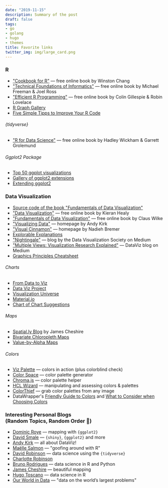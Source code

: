 ```yaml
---
date: "2019-11-15"
description: Summary of the post
draft: false
tags:
- go
- golang
- hugo
- themes
title: Favorite links
twitter_img: img/large_card.png
---
```


### R 

-   ["Cookbook for R"](http://www.cookbook-r.com/) — free online book by
    Winston Chang
-   ["Technical Foundations of Informatics"](https://info201.github.io/)
    — free online book by Michael Freeman & Joel Ross
-   ["Efficient R
    Programming"](https://bookdown.org/csgillespie/efficientR/) — free
    online book by Colin Gillespie & Robin Lovelace
-   [R Graph Gallery](https://www.r-graph-gallery.com/)
-   [Five Simple Tipps to Improve Your R
    Code](https://drsimonj.svbtle.com/five-simple-tricks-to-improve-your-r-code)

###### {tidyverse}

-   ["R for Data Science"](https://r4ds.had.co.nz/) — free online book
    by Hadley Wickham & Garrett Grolemund

###### Ggplot2 Package

-   [Top 50 ggplot
    visualizations](http://r-statistics.co/Top50-Ggplot2-Visualizations-MasterList-R-Code.html)
-   [Gallery of ggplot2
    extensions](http://www.ggplot2-exts.org/gallery/)
-   [Extending
    ggplot2](https://cran.r-project.org/web/packages/ggplot2/vignettes/extending-ggplot2.html)


### Data Visualization

-   [Source code of the book "Fundamentals of Data
    Visualization"](https://github.com/clauswilke/dataviz)
-   ["Data Visualization"](http://socviz.co/) — free online book by
    Kieran Healy  
-   ["Fundamentals of Data
    Visualization"](https://serialmentor.com/dataviz/) — free online
    book by Claus Wilke
-   ["Visualizing Data"](http://www.visualisingdata.com/) — homepage by
    Andy Kirk
-   ["Visual Cinnamon"](https://www.visualcinnamon.com/) — homepage by
    Nadieh Bremer
-   [Explorable Explanations](https://explorabl.es/)
-   ["Nightingale"](https://medium.com/nightingale) — blog by the Data
    Visualization Society on Medium
-   ["Multiple Views: Visualization Research
    Explained"](https://medium.com/multiple-views-visualization-research-explained)
    — DataViz blog on Medium
-   [Graphics Principles
    Cheatsheet](https://graphicsprinciples.github.io/)



###### Charts

-   [From Data to Viz](https://www.data-to-viz.com/)
-   [Data Viz Project](https://datavizproject.com/)
-   [Visualization Universe](http://visualizationuniverse.com/charts/)
-   [Material.io](https://material.io/design/communication/data-visualization.html)
-   [Chart of Chart
    Suggestions](https://extremepresentation.typepad.com/files/choosing-a-good-chart-09.pdf)

###### Maps

-   [Spatial.ly Blog](http://spatial.ly/) by James Cheshire
-   [Bivariate Chloropleth
    Maps](http://www.joshuastevens.net/cartography/make-a-bivariate-choropleth-map/)
-   [Value-by-Alpha
    Maps](http://andywoodruff.com/blog/value-by-alpha-maps/)
    
###### Colors

-   [Viz
    Palette](https://projects.susielu.com/viz-palette?colors=%5B%22#ffd700%22,%22#ffb14e%22,%22#fa8775%22,%22#ea5f94%22,%22#cd34b5%22,%22#9d02d7%22,%22#0000ff%22%5D&backgroundColor=%22white%22&fontColor=%22black%22&mode=%22normal%22)
    — colors in action (plus colorblind check)
-   [Color Space](https://mycolor.space/) — color palette generator
-   [Chroma.js](https://gka.github.io/palettes/#/9%7Cs%7C00429d,96ffea,ffffe0%7Cffffe0,ff005e,93003a%7C1%7C1)
    — color palette helper
-   [HCL Wizard](http://hclwizard.org/) — manipulating and assessing
    colors & palettes
-   [ColorThief](https://lokeshdhakar.com/projects/color-thief/) — grab
    color palettes from any image
-   DataWrapper's [Friendly Guide to
    Colors](https://blog.datawrapper.de/colorguide/) and [What to
    Consider when Choosing Colors](https://blog.datawrapper.de/colors/)

### Interesting Personal Blogs<br>(Random Topics, Random Order 🤷)

-   [Dominic Roye](https://dominicroye.github.io/en/) — mapping with
    `{ggplot2}`
-   [David Smale](https://davidsmale.netlify.com/) — `{shiny}`,
    `{ggplot2}` and more
-   [Andy Kirk](https://www.visualisingdata.com/blog/) — all about
    DataViz!
-   [Maëlle Salmon](https://masalmon.eu/) — "goofing around with R"
-   [David Robinson](http://varianceexplained.org/) — data science using
    the `{tidyverse}`
-   [Charlotte Robinson](https://robinsones.github.io/)
-   [Bruno Rodrigues](https://www.brodrigues.co/) — data science in R
    and Python
-   [James Cheshire](https://spatial.ly/) — beautiful mapping
-   [Hugo Toscano](https://toscano84.github.io/) — data science in R
-   [Our World in Data](https://ourworldindata.org/blog) — "data on the
    world’s largest problems"

